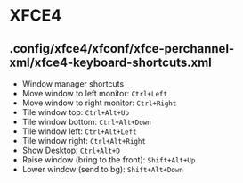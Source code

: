 # XFCE4 

## .config/xfce4/xfconf/xfce-perchannel-xml/xfce4-keyboard-shortcuts.xml
- Window manager shortcuts
- Move window to left monitor: `Ctrl+Left`
- Move window to right monitor: `Ctrl+Right`
- Tile window top: `Ctrl+Alt+Up`
- Tile window bottom: `Ctrl+Alt+Down`
- Tile window left: `Ctrl+Alt+Left`
- Tile window right: `Ctrl+Alt+Right`
- Show Desktop: `Ctrl+Alt+D`
- Raise window (bring to the front): `Shift+Alt+Up`
- Lower window (send to bg): `Shift+Alt+Down`
